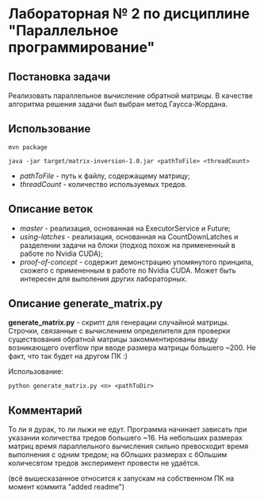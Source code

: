 # Лабораторная № 2 по дисциплине "Параллельное программирование"

## Постановка задачи
Реализовать параллельное вычисление обратной матрицы. В качестве алгоритма решения задачи был выбран метод Гаусса-Жордана.

## Использование
```
mvn package

java -jar target/matrix-inversion-1.0.jar <pathToFile> <threadCount>
```

* _pathToFile_ - путь к файлу, содержащему матрицу;
* _threadCount_ - количество используемых тредов.

## Описание веток
* _master_ - реализация, основанная на ExecutorService и Future;
* _using-latches_ - реализация, основанная на CountDownLatches и разделении задачи на блоки (подход похож на примененный в работе по Nvidia CUDA);
* _proof-of-concept_ - содержит демонстрацию упомянутого принципа, схожего с примененным в работе по Nvidia CUDA. Может быть интересен для выполения других лабораторных.

## Описание generate_matrix.py
__generate_matrix.py__ - скрипт для генерации случайной матрицы. Строчки, связанные с вычислением определителя для проверки существования обратной матрицы закомментированы ввиду возникающего overflow при вводе размера матрицы большего ~200. Не факт, что так будет на другом ПК :)

Использование:
```
python generate_matrix.py <n> <pathToDir>
```

## Комментарий
То ли я дурак, то ли лыжи не едут. Программа начинает зависать при указании количества тредов большего ~16. На небольших размерах матриц время параллельного вычисления сильно превосходит время выполнения с одним тредом; на бОльших размерах с бОльшим количесвтом тредов эксперимент провести не удаётся.

 (всё вышесказанное относится к запускам на собственном ПК на момент коммита "added readme")